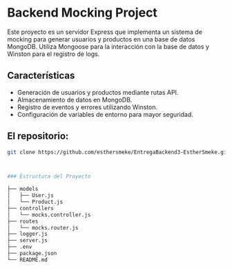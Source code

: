 # Backend Mocking Project

Este proyecto es un servidor Express que implementa un sistema de mocking para generar usuarios y productos en una base de datos MongoDB. Utiliza Mongoose para la interacción con la base de datos y Winston para el registro de logs.

## Características

- Generación de usuarios y productos mediante rutas API.
- Almacenamiento de datos en MongoDB.
- Registro de eventos y errores utilizando Winston.
- Configuración de variables de entorno para mayor seguridad.

## El repositorio:

```bash
git clone https://github.com/esthersmeke/EntregaBackend3-EstherSmeke.git



### Estructura del Proyecto

├── models
│   ├── User.js
│   └── Product.js
├── controllers
│   └── mocks.controller.js
├── routes
│   └── mocks.router.js
├── logger.js
├── server.js
├── .env
├── package.json
└── README.md
```
